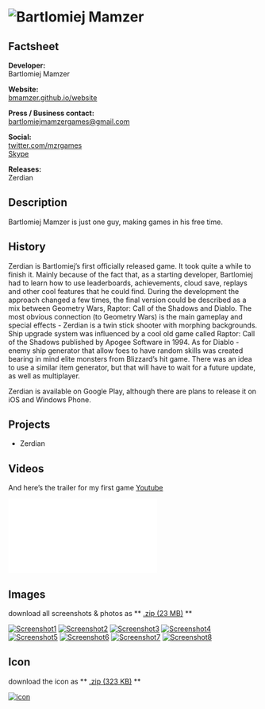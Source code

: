# ![Bartlomiej Mamzer](assets/images/header.jpg)

## Factsheet

**Developer:**  
Bartlomiej Mamzer

**Website:**  
[bmamzer.github.io/website][homepage]

**Press / Business contact:**  
[bartlomiejmamzergames@gmail.com][contact]

**Social:**  
[twitter.com/mzrgames][twitter]    
[Skype](callto:bartek010102)

**Releases:**  
Zerdian

## Description

Bartlomiej Mamzer is just one guy, making games in his free time.

## History

Zerdian is Bartlomiej’s first officially released game.
It took quite a while to finish it. Mainly because of the fact that, as a starting developer, Bartlomiej had to learn how to use leaderboards, achievements, cloud save, replays and other cool features that he could find.
During the development the approach changed a few times, the final version could be described as a mix between Geometry Wars, Raptor: Call of the Shadows and Diablo.
The most obvious connection (to Geometry Wars) is the main gameplay and special effects - Zerdian is a twin stick shooter with morphing backgrounds.
Ship upgrade system was influenced by a cool old game called Raptor: Call of the Shadows published by Apogee Software in 1994.
As for Diablo - enemy ship generator that allow foes to have random skills was created bearing in mind elite monsters from Blizzard’s hit game. There was an idea to use a similar item generator, but that will have to wait for a future update, as well as multiplayer.

Zerdian is available on Google Play, although there are plans to release it on iOS and Windows Phone.

## Projects

* Zerdian

## Videos

And here’s the trailer for my first game [Youtube](http://www.youtube.com/watch?v=IYbvSmNIc8I)

<iframe src="//www.youtube.com/embed/IYbvSmNIc8I" frameborder="0" allowfullscreen></iframe>

## Images

download all screenshots & photos as ** [.zip (23 MB)](assets/images/images.zip "Images zip") **

[![Screenshot1](assets/images/1.jpg)](assets/images/1.jpg)
[![Screenshot2](assets/images/2.jpg)](assets/images/2.jpg)
[![Screenshot3](assets/images/3.jpg)](assets/images/3.jpg)
[![Screenshot4](assets/images/4.jpg)](assets/images/4.jpg)
[![Screenshot5](assets/images/5.jpg)](assets/images/5.jpg)
[![Screenshot6](assets/images/6.jpg)](assets/images/6.jpg)
[![Screenshot7](assets/images/7.jpg)](assets/images/7.jpg)
[![Screenshot8](assets/images/8.jpg)](assets/images/8.jpg)

## Icon

download the icon as ** [.zip (323 KB)]( assets/images/icon.zip "Icon zip") **

[![icon](assets/images/icon.jpg)](assets/images/icon.jpg "Icon")

<!--- =====================================================================  -->
<!--- Referenced links -->

[homepage]: http://bmamzer.github.io/website

[contact]: mailto:bartlomiejmamzergames@gmail.com

<!--- Social -->

[twitter]: https://twitter.com/mzrgames
[skype]: bartek010102